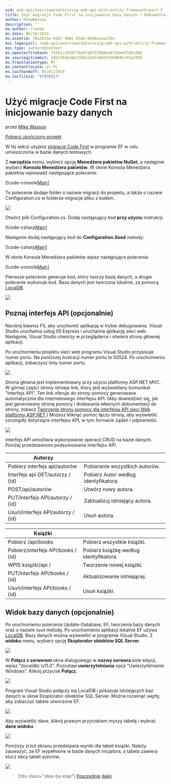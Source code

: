 ```yaml
---
uid: web-api/overview/data/using-web-api-with-entity-framework/part-3
title: Użyć migracje Code First na inicjowanie bazy danych | Dokumentacja firmy Microsoft
author: MikeWasson
description: ''
ms.author: riande
ms.date: 06/16/2014
ms.assetid: 76e2013a-65b7-488c-834d-9448ecea378e
msc.legacyurl: /web-api/overview/data/using-web-api-with-entity-framework/part-3
msc.type: authoredcontent
ms.openlocfilehash: 733b1c343d774e5fa8757808be07a9ae67481d84
ms.sourcegitcommit: 24b1f6decbb17bb22a45166e5fdb0845c65af498
ms.translationtype: MT
ms.contentlocale: pl-PL
ms.lasthandoff: 03/01/2019
ms.locfileid: "57078317"
---
```

<a name="use-code-first-migrations-to-seed-the-database"></a>Użyć migracje Code First na inicjowanie bazy danych
====================
przez [Mike Wasson](https://github.com/MikeWasson)

[Pobierz ukończony projekt](https://github.com/MikeWasson/BookService)

W tej sekcji użyjesz [migracje Code First](https://msdn.microsoft.com/data/jj591621) w programie EF w celu umieszczenia w bazie danych testowych.

Z **narzędzia** menu, wybierz opcję **Menedżera pakietów NuGet**, a następnie wybierz **Konsola Menedżera pakietów**. W oknie Konsola Menedżera pakietów wprowadź następujące polecenie:

[!code-console[Main](part-3/samples/sample1.cmd)]

To polecenie dodaje folder o nazwie migracji do projektu, a także o nazwie Configuration.cs w folderze migracje pliku z kodem.

![](part-3/_static/image1.png)

Otwórz plik Configuration.cs. Dodaj następujący kod **przy użyciu** instrukcji.

[!code-csharp[Main](part-3/samples/sample2.cs)]

Następnie dodaj następujący kod do **Configuration.Seed** metody:

[!code-csharp[Main](part-3/samples/sample3.cs)]

W oknie Konsola Menedżera pakietów wpisz następujące polecenia:

[!code-console[Main](part-3/samples/sample4.cmd)]

Pierwsze polecenie generuje kod, który tworzy bazę danych, a drugie polecenie wykonuje kod. Baza danych jest tworzona lokalnie, za pomocą [LocalDB](https://msdn.microsoft.com/library/hh510202.aspx).

![](part-3/_static/image2.png)

## <a name="explore-the-api-optional"></a>Poznaj interfejs API (opcjonalnie)

Naciśnij klawisz F5, aby uruchomić aplikację w trybie debugowania. Visual Studio uruchamia usług IIS Express i uruchamia aplikację sieci web. Następnie, Visual Studio otworzy w przeglądarce i otwiera strony głównej aplikacji.

Po uruchomieniu projektu sieci web programu Visual Studio przypisuje numer portu. Na poniższej ilustracji numer portu to 50524. Po uruchomieniu aplikacji, zobaczysz inny numer portu.

![](part-3/_static/image3.png)

Strona główna jest implementowany przy użyciu platformy ASP.NET MVC. W górnej części strony istnieje link, który jest wyświetlany komunikat "Interfejs API". Ten link oferuje do strony pomocy generowane automatycznie dla internetowego interfejsu API. (Aby dowiedzieć się, jak jest generowany stronę pomocy i dodawania własnych dokumentacji do strony, zobacz [Tworzenie strony pomocy dla interfejsu API sieci Web platformy ASP.NET](../../getting-started-with-aspnet-web-api/creating-api-help-pages.md).) Możesz kliknąć pomoc łączy strony, aby wyświetlić szczegóły dotyczące interfejsu API, w tym formacie żądań i odpowiedzi.

![](part-3/_static/image4.png)

Interfejs API umożliwia wykonywanie operacji CRUD na bazie danych. Poniżej przedstawiono podsumowanie interfejsu API.

| Autorzy |  |
| --- | -- |
| Pobierz interfejs api/autorów | Pobieranie wszystkich autorów. |
| Interfejs api GET/autorzy / {id} | Pobierz Autor według identyfikatora. |
| POST/api/autorów | Utwórz nowy autora. |
| PUT/interfejs API/autorzy / {id} | Zaktualizuj istniejący autora. |
| Usuń/interfejs API/autorzy / {id} | Usuń autora. |

| Książki |  |
| --- | -- |
| Pobierz /api/books | Pobierz wszystkie książki. |
| Pobierz/interfejs API/books / {id} | Pobierz książkę według identyfikatora. |
| WPIS książki/api / | Tworzenie nowej książki. |
| PUT/interfejs API/books / {id} | Aktualizowanie istniejącej. |
| Usuń/interfejs API/books / {id} | Usuń książki. |

## <a name="view-the-database-optional"></a>Widok bazy danych (opcjonalnie)

Po uruchomieniu polecenia Update-Database, EF, tworzenia bazy danych oraz o nazwie `Seed` metody. Po uruchomieniu aplikacji lokalnie EF używa [LocalDB](https://blogs.msdn.com/b/sqlexpress/archive/2011/07/12/introducing-localdb-a-better-sql-express.aspx). Bazy danych można wyświetlić w programie Visual Studio. Z **widoku** menu, wybierz opcję **Eksplorator obiektów SQL Server**.

![](part-3/_static/image5.png)

W **Połącz z serwerem** okna dialogowego w **nazwy serwera** pole edycji, wpisz "(localdb) \v11.0". Pozostaw **uwierzytelniania** opcji "Uwierzytelnianie Windows". Kliknij przycisk **Połącz**.

![](part-3/_static/image6.png)

Program Visual Studio połączy się LocalDB i pokazuje istniejących baz danych w oknie Eksplorator obiektów SQL Server. Można rozwinąć węzły, aby zobaczyć tabele utworzone EF.

![](part-3/_static/image7.png)

Aby wyświetlić dane, kliknij prawym przyciskiem myszy tabelę i wybrać **dane widoku**.

![](part-3/_static/image8.png)

Poniższy zrzut ekranu przedstawia wyniki dla tabeli książki. Należy zauważyć, że EF wypełnione w bazie danych inicjatora, a tabela zawiera klucz obcy tabeli autorów.

![](part-3/_static/image9.png)

> [!div class="step-by-step"]
> [Poprzednie](part-2.md)
> [dalej](part-4.md)
